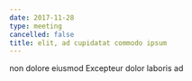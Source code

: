 ```yaml
---
date: 2017-11-28
type: meeting
cancelled: false
title: elit, ad cupidatat commodo ipsum
---
```

non dolore eiusmod Excepteur dolor laboris ad